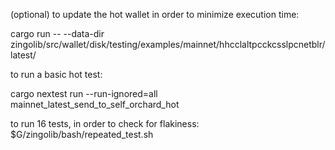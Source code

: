 (optional) to update the hot wallet in order to minimize execution time:

cargo run -- --data-dir zingolib/src/wallet/disk/testing/examples/mainnet/hhcclaltpcckcsslpcnetblr/latest/  


to run a basic hot test:

cargo nextest run --run-ignored=all mainnet_latest_send_to_self_orchard_hot



to run 16 tests, in order to check for flakiness:
$G/zingolib/bash/repeated_test.sh
